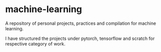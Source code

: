 # machine-learning
A repository of personal projects, practices and compilation for machine learning.

I have structured the projects under pytorch, tensorflow and scratch for respective category of work.
